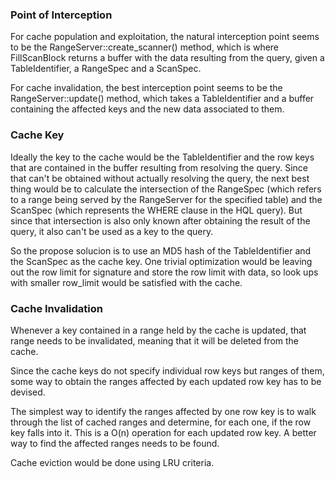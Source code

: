 ### Point of Interception ###
For cache population and exploitation, the natural interception point seems to be the RangeServer::create\_scanner() method, which is where FillScanBlock returns a buffer with the data resulting from the query, given a TableIdentifier, a RangeSpec and a ScanSpec.

For cache invalidation, the best interception point seems to be the RangeServer::update() method, which takes a TableIdentifier and a buffer containing the affected keys and the new data associated to them.

### Cache Key ###
Ideally the key to the cache would be the TableIdentifier and the row keys that are contained in the buffer resulting from resolving the query. Since that can't be obtained without actually resolving the query, the next best thing would be to calculate the intersection of the RangeSpec (which refers to a range being served by the RangeServer for the specified table) and the ScanSpec (which represents the WHERE clause in the HQL query). But since that intersection is also only known after obtaining the result of the query, it also can't be used as a key to the query.

So the propose solucion is to use an MD5 hash of the TableIdentifier and the ScanSpec as the cache key. One trivial optimization would be leaving out the row limit for signature and store the row limit with data, so look ups with smaller row\_limit would be satisfied with the cache.

### Cache Invalidation ###
Whenever a key contained in a range held by the cache is updated, that range needs to be invalidated, meaning that it will be deleted from the cache.

Since the cache keys do not specify individual row keys but ranges of them, some way to obtain the ranges affected by each updated row key has to be devised.

The simplest way to identify the ranges affected by one row key is to walk through the list of cached ranges and determine, for each one, if the row key falls into it. This is a O(n) operation for each updated row key. A better way to find the affected ranges needs to be found.

Cache eviction would be done using LRU criteria.